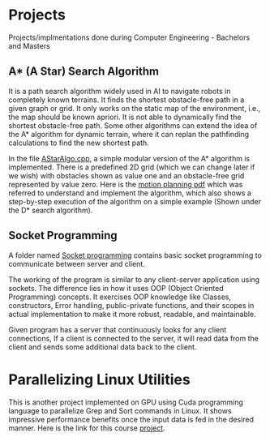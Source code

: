 # Projects
Projects/implmentations done during Computer Engineering - Bachelors and Masters

## A* (A Star) Search Algorithm

It is a path search algorithm widely used in AI to navigate robots in completely known terrains. 
It finds the shortest obstacle-free path in a given graph or grid.
It only works on the static map of the environment, i.e., the map should be known apriori. It is not able to dynamically find the shortest obstacle-free path. Some other algorithms can extend the idea of the A* algorithm for dynamic terrain, where it can replan the pathfinding calculations to find the new shortest path.

In the file [AStarAlgo.cpp](https://github.com/deepali2806/Projects/blob/main/AstarAlgo.cpp), a simple modular version of the A* algorithm is implemented. There is a predefined 2D grid (which we can change later if we wish) with obstacles shown as value one and an obstacle-free grid represented by value zero. 
Here is the [motion planning pdf](https://www.cs.cmu.edu/~motionplanning/lecture/AppH-astar-dstar_howie.pdf)  which was referred to understand and implement the algorithm, which also shows a step-by-step execution of the algorithm on a simple example (Shown under the D* search algorithm).

## Socket Programming

A folder named [Socket programming](https://github.com/deepali2806/Projects/tree/main/Socket_programming) contains basic socket programming to communicate between server and client. 

The working of the program is similar to any client-server application using sockets. The difference lies in how it uses OOP (Object Oriented Programming) concepts. It exercises OOP knowledge like Classes, constructors, Error handling, public-private functions, and their scopes in actual implementation to make it more robust, readable, and maintainable.

Given program has a server that continuously looks for any client connections, If a client is connected to the server, it will read data from the client and sends some additional data back to the client.

# Parallelizing Linux Utilities

This is another project implemented on GPU using Cuda programming language to parallelize Grep and Sort commands in Linux. It shows impressive performance benefits once the input data is fed in the desired manner. 
Here is the link for this course [project](https://github.com/deepali2806/Parallelizing-Linux-Utitilites).


